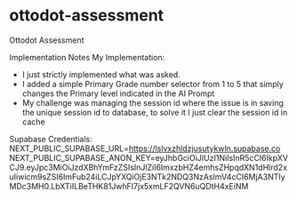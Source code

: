 # ottodot-assessment
Ottodot Assessment

Implementation Notes
My Implementation:
- I just strictly implemented what was asked.
- I added a simple Primary Grade number selector from 1 to 5 that simply changes the Primary level indicated in the AI Prompt 
- My challenge was managing the session id where the issue is in saving the unique session id to database, to solve it I just clear the session id in cache

Supabase Credentials:
NEXT_PUBLIC_SUPABASE_URL=https://lslvxzhldzjusutykwln.supabase.co
NEXT_PUBLIC_SUPABASE_ANON_KEY=eyJhbGciOiJIUzI1NiIsInR5cCI6IkpXVCJ9.eyJpc3MiOiJzdXBhYmFzZSIsInJlZiI6ImxzbHZ4emhsZHpqdXN1dHlrd2xuIiwicm9sZSI6ImFub24iLCJpYXQiOjE3NTk2NDQ3NzAsImV4cCI6MjA3NTIyMDc3MH0.LbXTiILBeTHK81JwhFI7jx5xmLF2QVN6uQDtH4xEiNM
